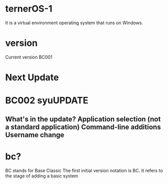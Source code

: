 # ternerOS-1
It is a virtual environment operating system that runs on Windows.
# version
Current version BC001
# Next Update
# BC002 syuUPDATE

What's in the update?
Application selection (not a standard application)
Command-line additions
Username change
---------------------------------------------------------------------------------
# bc?
BC stands for Base Classic
The first initial version notation is BC.
It refers to the stage of adding a basic system
